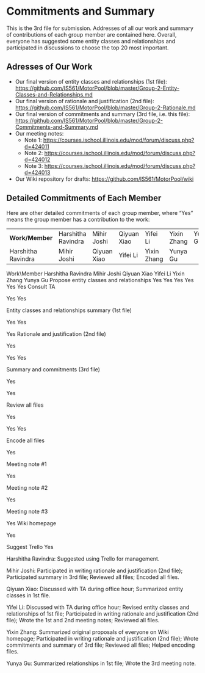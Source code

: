 # Commitments and Summary

This is the 3rd file for submission. Addresses of all our work and summary of contributions of each group member are contained here. Overall, everyone has suggested some entity classes and relationships and participated in discussions to choose the top 20 most important. 

## Adresses of Our Work
- Our final version of entity classes and relationships (1st file): https://github.com/IS561/MotorPool/blob/master/Group-2-Entity-Classes-and-Relationships.md
- Our final version of rationale and justification (2nd file): https://github.com/IS561/MotorPool/blob/master/Group-2-Rationale.md
- Our final version of commitments and summary (3rd file, i.e. this file): https://github.com/IS561/MotorPool/blob/master/Group-2-Commitments-and-Summary.md
- Our meeting notes: 
	- Note 1: https://courses.ischool.illinois.edu/mod/forum/discuss.php?d=424011
	- Note 2: https://courses.ischool.illinois.edu/mod/forum/discuss.php?d=424012
	- Note 3: https://courses.ischool.illinois.edu/mod/forum/discuss.php?d=424013 
- Our Wiki repository for drafts: https://github.com/IS561/MotorPool/wiki

## Detailed Commitments of Each Member
Here are other detailed commitments of each group member, where “Yes” means the group member has a contribution to the work:

<table>
     <tr>
        <th>Work/Member</th>
        <td>Harshitha Ravindra</th>
        <td>Mihir Joshi</td>
        <td>Qiyuan Xiao</td>
        <td>Yifei Li</td>
        <td>Yixin Zhang</td>
        <td>Yunya Gu</td>
     </tr>
     </tr>
        <td>Harshitha Ravindra</td>
        <td>Mihir Joshi</td>
        <td>Qiyuan Xiao</td>
        <td>Yifei Li</td>
        <td>Yixin Zhang</td>
        <td>Yunya Gu</td>
     <tr>
</table>

Work\Member
Harshitha Ravindra
Mihir Joshi
Qiyuan Xiao
Yifei Li
Yixin Zhang
Yunya Gu
Propose entity classes and relationships
Yes
Yes
Yes
Yes
Yes
Yes
Consult TA




Yes
Yes




Entity classes and relationships summary (1st file)




Yes
Yes


Yes
Rationale and justification (2nd file)


Yes


Yes
Yes


Summary and commitments (3rd file)


Yes




Yes


Review all files


Yes


Yes
Yes


Encode all files


Yes








Meeting note #1






Yes




Meeting note #2






Yes




Meeting note #3










Yes
Wiki homepage








Yes


Suggest Trello
Yes












Harshitha Ravindra: Suggested using Trello for management.

Mihir Joshi: Participated in writing rationale and justification (2nd file); Participated summary in 3rd file; Reviewed all files; Encoded all files.

Qiyuan Xiao: Discussed with TA during office hour; Summarized entity classes in 1st file.

Yifei Li: Discussed with TA during office hour; Revised entity classes and relationships of 1st file; Participated in writing rationale and justification (2nd file); Wrote the 1st and 2nd meeting notes; Reviewed all files.

Yixin Zhang: Summarized original proposals of everyone on Wiki homepage; Participated in writing rationale and justification (2nd file); Wrote commitments and summary of 3rd file; Reviewed all files; Helped encoding files.

Yunya Gu: Summarized relationships in 1st file; Wrote the 3rd meeting note.










